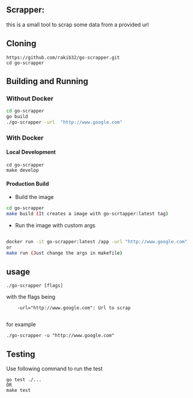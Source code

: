 ## Scrapper:
this is a small tool to scrap some data from a provided url

## Cloning

```
https://github.com/rakib32/go-scrapper.git
cd go-scrapper
```


## Building and Running

### Without Docker

```bash
cd go-scrapper
go build 
./go-scrapper -url  "http://www.google.com"
```

### With Docker

#### Local Development
```
cd go-scrapper
make develop
```

#### Production Build
* Build the image
```bash
cd go-scrapper
make build (It creates a image with go-scrtapper:latest tag)
```
* Run the image with custom args

```bash

docker run -it go-scrapper:latest /app -url "http://www.google.com"
or 
make run (Just change the args in makefile)
```

## usage

```
./go-scrapper [flags]
```

with the flags being
```
    -url="http://www.google.com": Url to scrap
    
```
for example
```
./go-scrapper -u "http://www.google.com"
```

## Testing
Use following command to run the test
```
go test ./...
OR
make test
```
